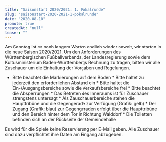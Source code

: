 ```yaml
---
title: "Saisonstart 2020/2021: 1. Pokalrunde"
slug: "saisonstart-2020-2021-1-pokalrunde"
date: "2020-08-10"
promote: true
createdAt: "null"
teaser: ""
---
```

Am Sonntag ist es nach langem Warten endlich wieder soweit, wir starten in die neue Saison 2020/2021. Um den Anforderungen des Württembergischen Fußballverbands, der Landesregierung sowie dem Kultusministerium Baden-Württembergs Rechnung zu tragen, bitten wir alle Zuschauer um die Einhaltung der Vorgaben und Regelungen.



<ul> 	<li>Bitte beachtet die Markierungen auf dem Boden
* Bitte haltet zu jederzeit den erforderlichen Abstand ein
* Bitte haltet die Ein-/Ausgangsbereiche sowie die Verkaufsbereiche frei
* Bitte beachtet die Absperrungen
* Das Betreten des Inneraums ist für Zuschauer strengstens untersagt
* Als Zauschauerbereiche stehen die Haupttribüne und die Gegengerade zur Verfügung (Grafik: gelb)
* Der Zugang (Grafik: blau) zur Gegengeraden erfolgt über die Haupttribüne und den Bereich hinter dem Tor in Richtung Walddorf
* Die Toiletten befinden sich an der Rückseite der Gemeindehalle</li> </ul>
Es wird für die Spiele keine Reservierung per E-Mail geben. Alle Zuschauer sind dazu verpflichtet ihre Daten am Eingang abzugeben.
